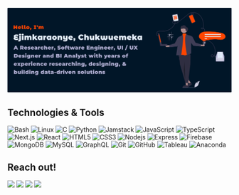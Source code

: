 [![Header](/gitart.svg 'ejimkaraonyec')](https://ejimkaraonyec.vercel.app/)

## Technologies & Tools

![Bash](https://img.shields.io/badge/Bash-purple?style=flat-square&logo=gnu-bash)
![Linux](https://img.shields.io/badge/Linux-black?style=flat-square&logo=linux)
![C](https://img.shields.io/badge/-C-00599C?style=flat-square&logo=c)
![Python](https://img.shields.io/badge/-Python-black?style=flat-square&logo=Python)
![Jamstack](https://img.shields.io/badge/-Jamstack-purple?style=flat-square&logo=jamstack&logoColor=ff4500)
![JavaScript](https://img.shields.io/badge/-JavaScript-black?style=flat-square&logo=javascript)
![TypeScript](https://img.shields.io/badge/-TypeScript-black?style=flat-square&logo=typescript)
![Next.js](https://img.shields.io/badge/Next.js-black?style=flat-square&logo=next.js)
![React](https://img.shields.io/badge/-React-black?style=flat-square&logo=react)
![HTML5](https://img.shields.io/badge/-HTML5-E34F26?style=flat-square&logo=html5&logoColor=white)
![CSS3](https://img.shields.io/badge/-CSS3-1572B6?style=flat-square&logo=css3)
![Nodejs](https://img.shields.io/badge/-Nodejs-black?style=flat-square&logo=Node.js)
![Express](https://img.shields.io/badge/Express-black?style=flat-square&logo=express)
![Firebase](https://img.shields.io/badge/Firebase-ff4500?style=flat-square&logo=firebase)
![MongoDB](https://img.shields.io/badge/-MongoDB-black?style=flat-square&logo=mongodb)
![MySQL](https://img.shields.io/badge/-MySQL-black?style=flat-square&logo=mysql)
![GraphQL](https://img.shields.io/badge/-GraphQL-E10098?style=flat-square&logo=graphql)
![Git](https://img.shields.io/badge/-Git-black?style=flat-square&logo=git)
![GitHub](https://img.shields.io/badge/-GitHub-181717?style=flat-square&logo=github)
![Tableau](https://img.shields.io/badge/Tableau-005571?style=flat-square&logo=tableau)
![Anaconda](https://img.shields.io/badge/-Anaconda-311C87?style=flat-square&logo=anaconda)

## Reach out!

[![](https://img.shields.io/badge/linkedin-ff4500?style=social&logo=linkedin)](https://www.linkedin.com/in/ejimkaraonyec)
[![](https://img.shields.io/badge/@ejimkaraonyec-ff4500?style=social&logo=telegram)](https://t.me/ejimkaraonyec)
[![](https://img.shields.io/badge/Google%20Scholar-ff4500?style=social&logo=google-scholar)](https://scholar.google.com/citations?user=b6OGHAgAAAAJ&hl=en)
[![](https://img.shields.io/badge/portfolio-ff4500?style=social&logo=github)](https://ejimkaraonyec.vercel.app)
